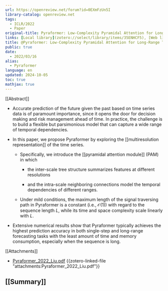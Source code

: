 ```yaml
---
url: https://openreview.net/forum?id=0EXmFzUn5I
library-catalog: openreview.net
tags:
  - ICLR/2022
  - Paper
original-title: Pyraformer: Low-Complexity Pyramidal Attention for Long-Range Time Series Modeling and Forecasting
links: [Local library](zotero://select/library/items/35ENHCF5), [Web library](https://www.zotero.org/users/4911197/items/35ENHCF5)
title: @Pyraformer: Low-Complexity Pyramidal Attention for Long-Range Time Series Modeling and Forecasting
public: true
date:
  - 2022/03/16
alias:
  - Pyraformer
language: en
updated: 2024-10-05
toc: true
mathjax: true
---
```


[[Abstract]]

  + Accurate prediction of the future given the past based on time series data is of paramount importance, since it opens the door for decision making and risk management ahead of time. In practice, the challenge is to build a flexible but parsimonious model that can capture a wide range of temporal dependencies.

  + In this paper, we propose Pyraformer by exploring the [[multiresolution representation]] of the time series.

    + Specifically, we introduce the [[pyramidal attention module]] (PAM) in which

      + the inter-scale tree structure summarizes features at different resolutions

      + and the intra-scale neighboring connections model the temporal dependencies of different ranges.

    + Under mild conditions, the maximum length of the signal traversing path in Pyraformer is a constant (i.e., $\mathcal O(1)$) with regard to the sequence length $L$, while its time and space complexity scale linearly with $L$.

  + Extensive numerical results show that Pyraformer typically achieves the highest prediction accuracy in both single-step and long-range forecasting tasks with the least amount of time and memory consumption, especially when the sequence is long.

[[Attachments]]

  + [Pyraformer_2022_Liu.pdf](zotero://select/library/items/MRMAD8N8) {{zotero-linked-file "attachments:Pyraformer_2022_Liu.pdf"}}

## [[Summary]]



